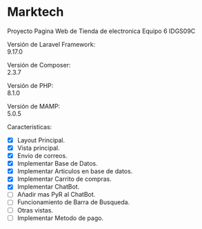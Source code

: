 # Marktech
Proyecto Pagina Web de Tienda de electronica
Equipo 6 IDGS09C

Versión de Laravel Framework:<br>
9.17.0

Versión de Composer:<br>
2.3.7

Versión de PHP:<br>
8.1.0

Versión de MAMP:<br>
5.0.5

Caracteristicas:
- [x] Layout Principal.
- [x] Vista principal.
- [x] Envio de correos.
- [x] Implementar Base de Datos.
- [x] Implementar Articulos en base de datos.
- [x] Implementar Carrito de compras.
- [x] Implementar ChatBot.
- [ ] Añadir mas PyR al ChatBot.
- [ ] Funcionamiento de Barra de Busqueda.
- [ ] Otras vistas.
- [ ] Implementar Metodo de pago.

